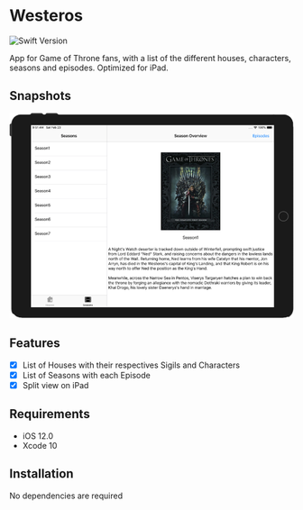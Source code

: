 # Westeros

![Swift Version](https://img.shields.io/badge/swift-4.2-orange.svg)

App for Game of Throne fans, with a list of the different houses, characters, seasons and episodes. Optimized for iPad.

## Snapshots

![Snapshot](https://github.com/cocoataster/Images/blob/master/westerosSnap.png)

## Features

- [x] List of Houses with their respectives Sigils and Characters
- [x] List of Seasons with each Episode
- [x] Split view on iPad

## Requirements

- iOS 12.0
- Xcode 10

## Installation

No dependencies are required
